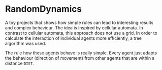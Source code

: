 # RandomDynamics

A toy projects that shows how simple rules can lead to interesting results and complex behaviour. The idea is inspired by cellular automata. In contrast to cellular automata, this approach does not use a grid. In order to calculate the interaction of individual agents more efficiently, a tree algorithm was used.

The rule how these agents behave is really simple. Every agent just adapts the behaviour (direction of movement) from other agents that are within a distance `DIST`.
